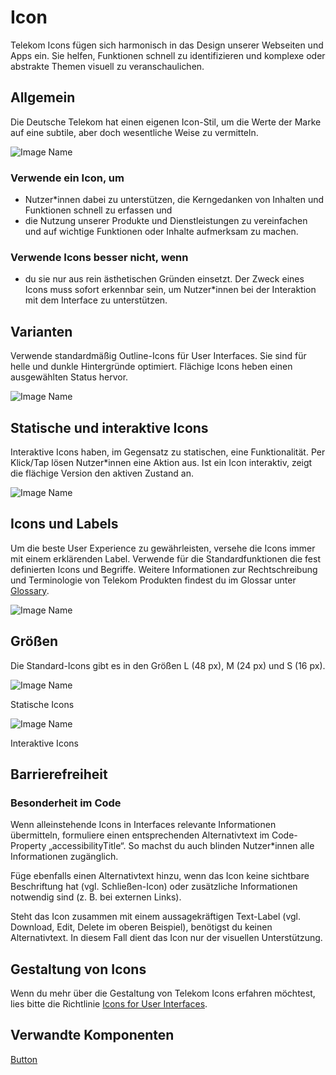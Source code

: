 # Icon

Telekom Icons fügen sich harmonisch in das Design unserer Webseiten und Apps ein. Sie helfen, Funktionen schnell zu identifizieren und komplexe oder abstrakte Themen visuell zu veranschaulichen.

## Allgemein

Die Deutsche Telekom hat einen eigenen Icon-Stil, um die Werte der Marke auf eine subtile, aber doch wesentliche Weise zu vermitteln.

![Image Name](assets/3_components/icon/icons_general.png)

### Verwende ein Icon, um

* Nutzer*innen dabei zu unterstützen, die Kerngedanken von Inhalten und Funktionen schnell zu erfassen und
* die Nutzung unserer Produkte und Dienstleistungen zu vereinfachen und auf wichtige Funktionen oder Inhalte aufmerksam zu machen.

### Verwende Icons besser nicht, wenn

* du sie nur aus rein ästhetischen Gründen einsetzt. Der Zweck eines Icons muss sofort erkennbar sein, um Nutzer*innen bei der Interaktion mit dem Interface zu unterstützen.

## Varianten

Verwende standardmäßig Outline-Icons für User Interfaces. Sie sind für helle und dunkle Hintergründe optimiert. Flächige Icons heben einen ausgewählten Status hervor.

![Image Name](assets/3_components/icon/icons_variants_de.png)

## Statische und interaktive Icons

Interaktive Icons haben, im Gegensatz zu statischen, eine Funktionalität. Per Klick/Tap lösen Nutzer*innen eine Aktion aus. Ist ein Icon interaktiv, zeigt die flächige Version den aktiven Zustand an.

![Image Name](assets/3_components/icon/icon_interactive.png)

## Icons und Labels

Um die beste User Experience zu gewährleisten, versehe die Icons immer mit einem erklärenden Label. Verwende für die Standardfunktionen die fest definierten Icons und Begriffe.
Weitere Informationen zur Rechtschreibung und Terminologie von Telekom Produkten findest du im Glossar unter <a href="https://www.brand-design.telekom.com/en/downloads/glossary/" target="_blank">Glossary</a>.

![Image Name](assets/3_components/icon/icon_label.png)

## Größen

Die Standard-Icons gibt es in den Größen L (48 px), M (24 px) und S (16 px).

![Image Name](assets/3_components/icon/icon_sizes_static.png)

Statische Icons

![Image Name](assets/3_components/icon/icon_sizes_interactive.png)

Interaktive Icons

## Barrierefreiheit

### Besonderheit im Code
Wenn alleinstehende Icons in Interfaces relevante Informationen übermitteln, formuliere einen entsprechenden Alternativtext im Code-Property „accessibilityTitle“. So machst du auch blinden Nutzer*innen alle Informationen zugänglich.

Füge ebenfalls einen Alternativtext hinzu, wenn das Icon keine sichtbare Beschriftung hat (vgl. Schließen-Icon) oder zusätzliche Informationen notwendig sind (z. B. bei externen Links).

Steht das Icon zusammen mit einem aussagekräftigen Text-Label (vgl. Download, Edit, Delete im oberen Beispiel), benötigst du keinen Alternativtext. In diesem Fall dient das Icon nur der visuellen Unterstützung.

## Gestaltung von Icons

Wenn du mehr über die Gestaltung von Telekom Icons erfahren möchtest, lies bitte die Richtlinie <a href="https://www.brand-design.telekom.com/en/articles/i/icons-for-user-interfaces/?updatePreferredLanguage=1" target="_blank">Icons for User Interfaces</a>.

## Verwandte Komponenten

<a href="?path=/usage/components-button--standard">Button</a>